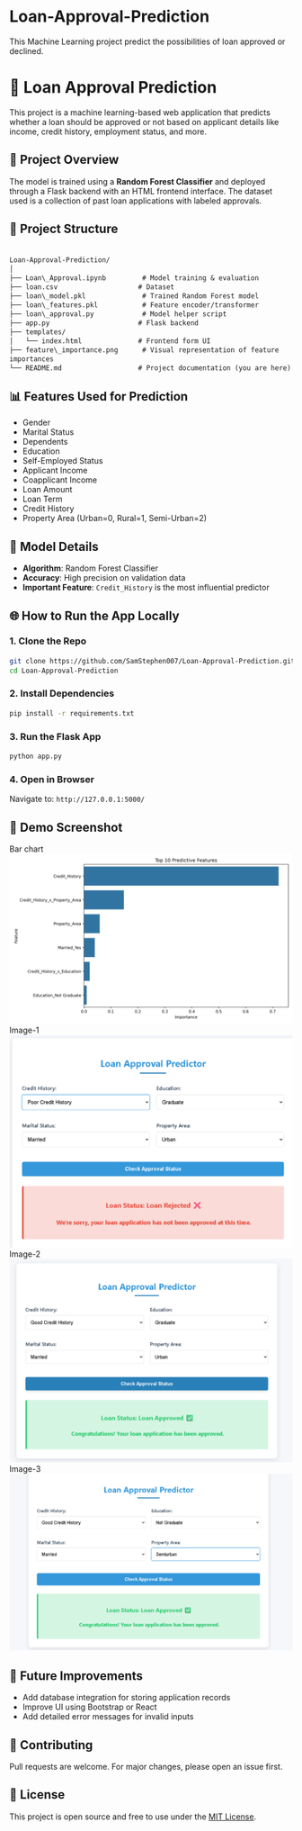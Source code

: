 # Loan-Approval-Prediction
This Machine Learning project predict the possibilities of loan approved or declined.





# 🏦 Loan Approval Prediction

This project is a machine learning-based web application that predicts whether a loan should be approved or not based on applicant details like income, credit history, employment status, and more.

## 🚀 Project Overview

The model is trained using a **Random Forest Classifier** and deployed through a Flask backend with an HTML frontend interface. The dataset used is a collection of past loan applications with labeled approvals.

## 📂 Project Structure

```

Loan-Approval-Prediction/
│
├── Loan\_Approval.ipynb         # Model training & evaluation
├── loan.csv                    # Dataset
├── loan\_model.pkl              # Trained Random Forest model
├── loan\_features.pkl           # Feature encoder/transformer
├── loan\_approval.py            # Model helper script
├── app.py                      # Flask backend
├── templates/
│   └── index.html              # Frontend form UI
├── feature\_importance.png      # Visual representation of feature importances
└── README.md                   # Project documentation (you are here)

````

## 📊 Features Used for Prediction

- Gender
- Marital Status
- Dependents
- Education
- Self-Employed Status
- Applicant Income
- Coapplicant Income
- Loan Amount
- Loan Term
- Credit History
- Property Area (Urban=0, Rural=1, Semi-Urban=2)

## 🧠 Model Details

- **Algorithm**: Random Forest Classifier
- **Accuracy**: High precision on validation data
- **Important Feature**: `Credit_History` is the most influential predictor

## 🌐 How to Run the App Locally

### 1. Clone the Repo
```bash
git clone https://github.com/SamStephen007/Loan-Approval-Prediction.git
cd Loan-Approval-Prediction
````

### 2. Install Dependencies

```bash
pip install -r requirements.txt
```

### 3. Run the Flask App

```bash
python app.py
```

### 4. Open in Browser

Navigate to:
`http://127.0.0.1:5000/`

## 📸 Demo Screenshot
Bar chart
![Loan Result Screenshot](images/feature_importance.png)
Image-1
![Loan Result Screenshot](images/image-1.png)
Image-2
![Loan Result Screenshot](images/image-2.png)
Image-3
![Loan Result Screenshot](images/image-3.png)

## 🔄 Future Improvements

* Add database integration for storing application records
* Improve UI using Bootstrap or React
* Add detailed error messages for invalid inputs

## 🤝 Contributing

Pull requests are welcome. For major changes, please open an issue first.

## 📝 License

This project is open source and free to use under the [MIT License](LICENSE).

